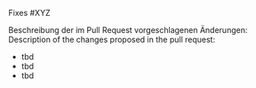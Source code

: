 Fixes #XYZ 

Beschreibung der im Pull Request vorgeschlagenen Änderungen:
Description of the changes proposed in the pull request:

- tbd
- tbd
- tbd